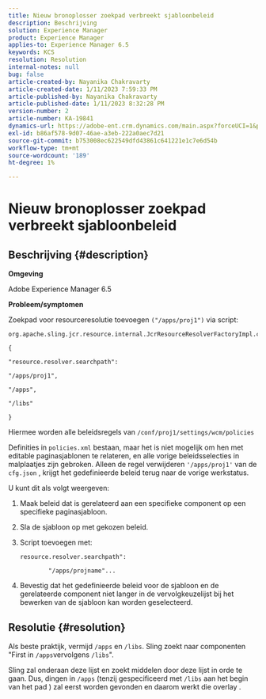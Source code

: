 ```yaml
---
title: Nieuw bronoplosser zoekpad verbreekt sjabloonbeleid
description: Beschrijving
solution: Experience Manager
product: Experience Manager
applies-to: Experience Manager 6.5
keywords: KCS
resolution: Resolution
internal-notes: null
bug: false
article-created-by: Nayanika Chakravarty
article-created-date: 1/11/2023 7:59:33 PM
article-published-by: Nayanika Chakravarty
article-published-date: 1/11/2023 8:32:28 PM
version-number: 2
article-number: KA-19841
dynamics-url: https://adobe-ent.crm.dynamics.com/main.aspx?forceUCI=1&pagetype=entityrecord&etn=knowledgearticle&id=0d136574-ea91-ed11-aad1-6045bd006e5a
exl-id: b86af578-9d07-46ae-a3eb-222a0aec7d21
source-git-commit: b753008ec622549dfd43861c641221e1c7e6d54b
workflow-type: tm+mt
source-wordcount: '189'
ht-degree: 1%

---
```


# Nieuw bronoplosser zoekpad verbreekt sjabloonbeleid

## Beschrijving {#description}


<b>Omgeving</b>

Adobe Experience Manager 6.5

<b>Probleem/symptomen</b>

Zoekpad voor resourceresolutie toevoegen `("/apps/proj1")` via script:


```
org.apache.sling.jcr.resource.internal.JcrResourceResolverFactoryImpl.cfg.json

{

"resource.resolver.searchpath":

"/apps/proj1",

"/apps",

"/libs"

}
```


Hiermee worden alle beleidsregels van `/conf/proj1/settings/wcm/policies`

Definities in `policies.xml` bestaan, maar het is niet mogelijk om hen met editable paginasjablonen te relateren, en alle vorige beleidsselecties in malplaatjes zijn gebroken. Alleen de regel verwijderen `'/apps/proj1'` van de `cfg.json` , krijgt het gedefinieerde beleid terug naar de vorige werkstatus.

U kunt dit als volgt weergeven:

1. Maak beleid dat is gerelateerd aan een specifieke component op een specifieke paginasjabloon.


2. Sla de sjabloon op met gekozen beleid.


3. Script toevoegen met:




   ```
   resource.resolver.searchpath":
   
           "/apps/projname"...
   ```



4. Bevestig dat het gedefinieerde beleid voor de sjabloon en de gerelateerde component niet langer in de vervolgkeuzelijst bij het bewerken van de sjabloon kan worden geselecteerd.



## Resolutie {#resolution}


Als beste praktijk, vermijd `/apps` en `/libs`. Sling zoekt naar componenten &quot;First in `/apps`vervolgens `/libs`&quot;.

Sling zal onderaan deze lijst en zoekt middelen door deze lijst in orde te gaan. Dus, dingen in `/apps` (tenzij gespecificeerd met `/libs` aan het begin van het pad ) zal eerst worden gevonden en daarom werkt die overlay .
